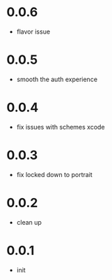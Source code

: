# 0.0.6

- flavor issue

# 0.0.5

- smooth the auth experience

# 0.0.4

- fix issues with schemes xcode

# 0.0.3

- fix locked down to portrait

# 0.0.2

- clean up

# 0.0.1

- init

